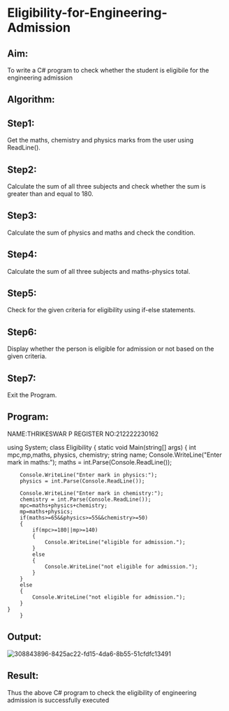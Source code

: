 # Eligibility-for-Engineering-Admission
## Aim:
To write a C# program to check whether the student is eligibile for the engineering admission

## Algorithm:
## Step1:
Get the maths, chemistry and physics marks from the user using ReadLine().

## Step2:
Calculate the sum of all three subjects and check whether the sum is greater than and equal to 180.

## Step3:
Calculate the sum of physics and maths and check the condition.

## Step4:
Calculate the sum of all three subjects and maths-physics total.

## Step5:
Check for the given criteria for eligibility using if-else statements.

## Step6:
Display whether the person is eligible for admission or not based on the given criteria.

## Step7:
Exit the Program.

## Program:
NAME:THRIKESWAR P
REGISTER NO:212222230162

using System;
    class Eligibility
    {
        static void Main(string[] args)
        {
           int mpc,mp,maths, physics, chemistry;
        string name;
        Console.WriteLine("Enter mark in maths:");
        maths = int.Parse(Console.ReadLine());

        Console.WriteLine("Enter mark in physics:");
        physics = int.Parse(Console.ReadLine());

        Console.WriteLine("Enter mark in chemistry:");
        chemistry = int.Parse(Console.ReadLine());
        mpc=maths+physics+chemistry;
        mp=maths+physics;
        if(maths>=65&&physics>=55&&chemistry>=50)
        {
            if(mpc>=180||mp>=140)
            {
                Console.WriteLine("eligible for admission.");
            }
            else
            {
                Console.WriteLine("not eligible for admission.");
            }
        }
        else
        {
            Console.WriteLine("not eligible for admission.");
        }
    }
        }


## Output:
![308843896-8425ac22-fd15-4da6-8b55-51cfdfc13491](https://github.com/thrikesh/Eligibility-for-Engineering-Admission/assets/119576222/2c985ffa-e5ca-434e-94d0-af5eea6b48a3)



## Result:
Thus the above C# program to check the eligibility of engineering admission is successfully executed

